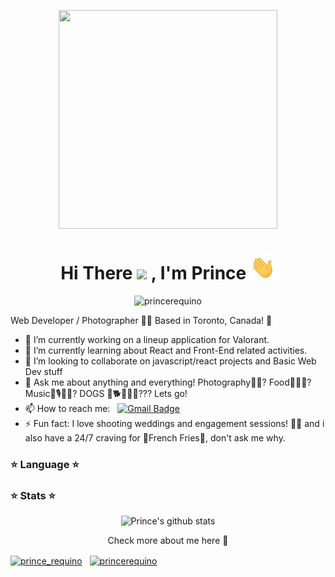 <p align="Center" ><img src="https://camo.githubusercontent.com/3b7c592ede97b6138ffd4b1cc1541c2f3b11fd39/687474703a2f2f33312e6d656469612e74756d626c722e636f6d2f31376665613932306666333665663466356238373764353231366137616164392f74756d626c725f6d6f39786a65387a5a34317163626975666f315f313238302e676966" height="350px" width ="350px"></p>


<h1 align="Center">  Hi There <img src="https://media.giphy.com/media/WUlplcMpOCEmTGBtBW/giphy.gif" width="40px"> , I'm Prince <img src="https://raw.githubusercontent.com/ABSphreak/ABSphreak/master/gifs/Hi.gif" width="40px" /> </h1>
<p align="center"> <img src="https://komarev.com/ghpvc/?username=princerequino" alt="princerequino" /> </p>

Web Developer / Photographer  👨‍💻 Based in Toronto, Canada! 🍁

- 🔭 I’m currently working on a lineup application for Valorant.
- 🌱 I’m currently learning about React and Front-End related activities.
- 👯 I’m looking to collaborate on javascript/react projects and Basic Web Dev stuff
- 💬 Ask me about anything and everything! Photography📸🎥? Food🍕🍜🍣? Music🎸🎙🎵🎵? DOGS 🐶🐕🐩🐕‍🦺??? Lets go!
- 📫 How to reach me: &nbsp;&nbsp;[![Gmail Badge](https://img.shields.io/badge/-Gmail-c14438?style=flat-square&logo=Gmail&logoColor=white&link=mailto:requinocp@gmail.com)](mailto:requinocp@gmail.com)
- ⚡ Fun fact: I love shooting weddings and engagement sessions! 💞💘 and i also have a 24/7 craving for 🍟French Fries🍟, don't ask me why.



### ⭐️ Language ⭐️




### ⭐️ Stats ⭐️
<p align="center" >
<img alt="Prince's github stats" src="https://github-readme-stats.vercel.app/api?username=princerequino&show_icons=true&theme=merko"  > </p>

<p align="center">
<a>Check more about me here 🌟 </a>
  
<a href="https://www.linkedin.com/in/princerequino/" target="_blank"><img align="center" src="https://cdn.jsdelivr.net/npm/simple-icons@3.1.0/icons/linkedin.svg" alt="prince_requino" height="25" width="25" /></a>&nbsp;&nbsp;
<a href="https://instagram.com/princerequino" target="_blank"><img align="center" src="https://cdn.jsdelivr.net/npm/simple-icons@3.0.1/icons/instagram.svg" alt="princerequino" height="25" width="25" /></a>&nbsp;&nbsp;
</p>



